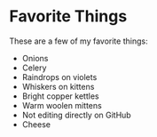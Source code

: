 # Favorite Things

These are a few of my favorite things:

- Onions
- Celery
- Raindrops on violets
- Whiskers on kittens
- Bright copper kettles
- Warm woolen mittens
- Not editing directly on GitHub
- Cheese 